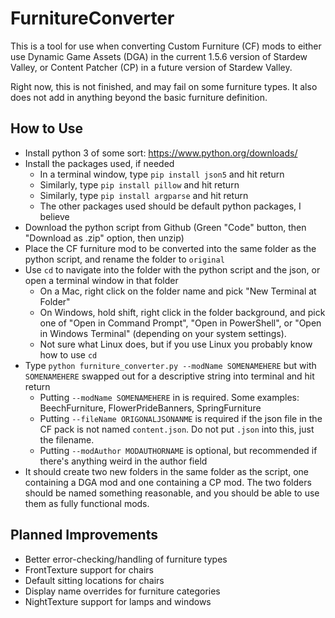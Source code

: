 # FurnitureConverter

This is a tool for use when converting Custom Furniture (CF) mods to either use Dynamic Game Assets (DGA) in the current 1.5.6 version of Stardew Valley, or Content Patcher (CP) in a future version of Stardew Valley. 

Right now, this is not finished, and may fail on some furniture types. It also does not add in anything beyond the basic furniture definition. 

## How to Use

* Install python 3 of some sort: https://www.python.org/downloads/
* Install the packages used, if needed
  * In a terminal window, type `pip install json5` and hit return 
  * Similarly, type `pip install pillow` and hit return
  * Similarly, type `pip install argparse` and hit return
  * The other packages used should be default python packages, I believe
* Download the python script from Github (Green "Code" button, then "Download as .zip" option, then unzip)
* Place the CF furniture mod to be converted into the same folder as the python script, and rename the folder to `original`
* Use `cd` to navigate into the folder with the python script and the json, or open a terminal window in that folder
  * On a Mac, right click on the folder name and pick "New Terminal at Folder"
  * On Windows, hold shift, right click in the folder background, and pick one of "Open in Command Prompt", "Open in PowerShell", or "Open in Windows Terminal" (depending on your system settings).
  * Not sure what Linux does, but if you use Linux you probably know how to use `cd`
* Type `python furniture_converter.py --modName SOMENAMEHERE` but with `SOMENAMEHERE` swapped out for a descriptive string into terminal and hit return
  * Putting `--modName SOMENAMEHERE` in is required. Some examples: BeechFurniture, FlowerPrideBanners, SpringFurniture
  * Putting `--fileName ORIGONALJSONANME` is required if the json file in the CF pack is not named `content.json`. Do not put `.json` into this, just the filename.
  * Putting `--modAuthor MODAUTHORNAME` is optional, but recommended if there's anything weird in the author field
* It should create two new folders in the same folder as the script, one containing a DGA mod and one containing a CP mod. The two folders should be named something reasonable, and you should be able to use them as fully functional mods. 

## Planned Improvements

* Better error-checking/handling of furniture types
* FrontTexture support for chairs
* Default sitting locations for chairs
* Display name overrides for furniture categories
* NightTexture support for lamps and windows

